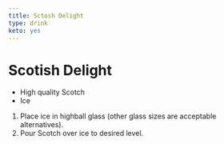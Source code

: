 ```yaml
---
title: Sctosh Delight
type: drink
keto: yes
---
```


# Scotish Delight

- High quality Scotch
- Ice

1. Place ice in highball glass (other glass sizes are acceptable alternatives).
2. Pour Scotch over ice to desired level.
